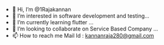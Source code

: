 - 👋 Hi, I’m @1Rajakannan
- 👀 I’m interested in software development and testing...
- 🌱 I’m currently learning flutter ...
- 💞️ I’m looking to collaborate on Service Based Company ...
- 📫 How to reach me Mail Id : kannanraja280@gmail.com

<!---
1Rajakannan/1Rajakannan is a ✨ special ✨ repository because its `README.md` (this file) appears on your GitHub profile.
You can click the Preview link to take a look at your changes.
--->

